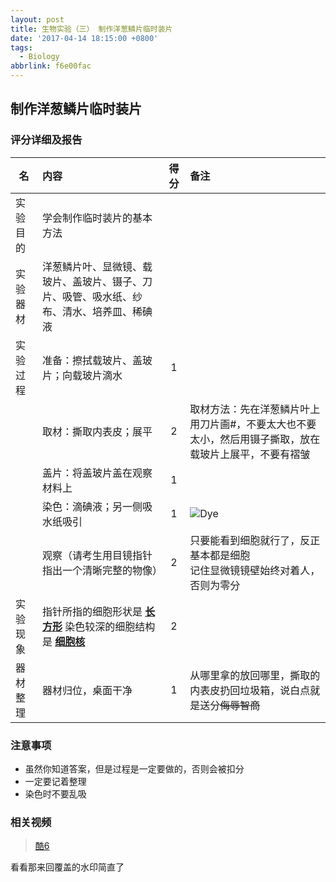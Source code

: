 ```yaml
---
layout: post
title: 生物实验（三） 制作洋葱鳞片临时装片
date: '2017-04-14 18:15:00 +0800'
tags:
  - Biology
abbrlink: f6e00fac
---
```


## 制作洋葱鳞片临时装片

### 评分详细及报告

| 名 | 内容 | 得分 | 备注 |
| -------- |:----------- |:---------:|:-------------- |
| 实验目的 | 学会制作临时装片的基本方法 | | |
| 实验器材 | 洋葱鳞片叶、显微镜、载玻片、盖玻片、镊子、刀片、吸管、吸水纸、纱布、清水、培养皿、稀碘液 | | |
| 实验过程 | 准备：擦拭载玻片、盖玻片；向载玻片滴水 | 1 |  |
| | 取材：撕取内表皮；展平 | 2 | 取材方法：先在洋葱鳞片叶上用刀片画#，不要太大也不要太小，然后用镊子撕取，放在载玻片上展平，不要有褶皱 |
| | 盖片：将盖玻片盖在观察材料上 | 1 | |
| | 染色：滴碘液；另一侧吸水纸吸引 | 1 | ![Dye](/assets/img/post/biology/dye.png)|
| | 观察（请考生用目镜指针指出一个清晰完整的物像） | 2 | 只要能看到细胞就行了，反正基本都是细胞</br>记住显微镜镜壁始终对着人，否则为零分 |
| 实验现象 | 指针所指的细胞形状是 **<u>长方形</u>** 染色较深的细胞结构是 **<u>细胞核</u>**| 2 ||
| 器材整理 | 器材归位，桌面干净 | 1 | 从哪里拿的放回哪里，撕取的内表皮扔回垃圾箱，说白点就是送分~~侮辱智商~~|

### 注意事项

* 虽然你知道答案，但是过程是一定要做的，否则会被扣分
* 一定要记着整理
* 染色时不要乱吸

### 相关视频

> [酷6](http://v.ku6.com/show/N_oHnba_MLrFKxJIWxca0w...html)

看看那来回覆盖的水印简直了
